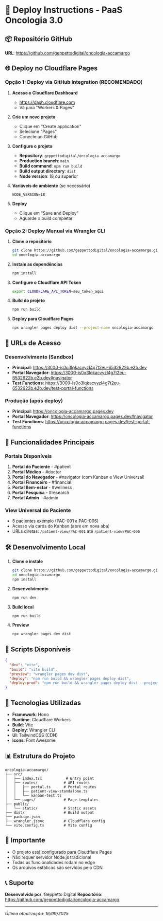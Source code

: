 # 🚀 Deploy Instructions - PaaS Oncologia 3.0

## 📦 Repositório GitHub
**URL**: https://github.com/geppettodigital/oncologia-accamargo

## 🌐 Deploy no Cloudflare Pages

### Opção 1: Deploy via GitHub Integration (RECOMENDADO)

1. **Acesse o Cloudflare Dashboard**
   - https://dash.cloudflare.com
   - Vá para "Workers & Pages"

2. **Crie um novo projeto**
   - Clique em "Create application"
   - Selecione "Pages"
   - Conecte ao GitHub

3. **Configure o projeto**
   - **Repository**: `geppettodigital/oncologia-accamargo`
   - **Production branch**: `main`
   - **Build command**: `npm run build`
   - **Build output directory**: `dist`
   - **Node version**: 18 ou superior

4. **Variáveis de ambiente** (se necessário)
   ```
   NODE_VERSION=18
   ```

5. **Deploy**
   - Clique em "Save and Deploy"
   - Aguarde o build completar

### Opção 2: Deploy Manual via Wrangler CLI

1. **Clone o repositório**
   ```bash
   git clone https://github.com/geppettodigital/oncologia-accamargo.git
   cd oncologia-accamargo
   ```

2. **Instale as dependências**
   ```bash
   npm install
   ```

3. **Configure o Cloudflare API Token**
   ```bash
   export CLOUDFLARE_API_TOKEN=seu_token_aqui
   ```

4. **Build do projeto**
   ```bash
   npm run build
   ```

5. **Deploy para Cloudflare Pages**
   ```bash
   npx wrangler pages deploy dist --project-name oncologia-accamargo
   ```

## 🔗 URLs de Acesso

### Desenvolvimento (Sandbox)
- **Principal**: https://3000-is0o3lqkacvyzl4g7t2eu-6532622b.e2b.dev
- **Portal Navegador**: https://3000-is0o3lqkacvyzl4g7t2eu-6532622b.e2b.dev#navigator
- **Test Functions**: https://3000-is0o3lqkacvyzl4g7t2eu-6532622b.e2b.dev/test-portal-functions

### Produção (após deploy)
- **Principal**: https://oncologia-accamargo.pages.dev
- **Portal Navegador**: https://oncologia-accamargo.pages.dev#navigator
- **Test Functions**: https://oncologia-accamargo.pages.dev/test-portal-functions

## 📱 Funcionalidades Principais

### Portais Disponíveis
1. **Portal do Paciente** - #patient
2. **Portal Médico** - #doctor
3. **Portal do Navegador** - #navigator (com Kanban e View Universal)
4. **Portal Financeiro** - #financial
5. **Portal Bem-estar** - #wellness
6. **Portal Pesquisa** - #research
7. **Portal Admin** - #admin

### View Universal do Paciente
- 6 pacientes exemplo (PAC-001 a PAC-006)
- Acesso via cards do Kanban (abre em nova aba)
- URLs diretas: `/patient-view/PAC-001` até `/patient-view/PAC-006`

## 🛠️ Desenvolvimento Local

1. **Clone e instale**
   ```bash
   git clone https://github.com/geppettodigital/oncologia-accamargo.git
   cd oncologia-accamargo
   npm install
   ```

2. **Desenvolvimento**
   ```bash
   npm run dev
   ```

3. **Build local**
   ```bash
   npm run build
   ```

4. **Preview**
   ```bash
   npx wrangler pages dev dist
   ```

## 📝 Scripts Disponíveis

```json
{
  "dev": "vite",
  "build": "vite build",
  "preview": "wrangler pages dev dist",
  "deploy": "npm run build && wrangler pages deploy dist",
  "deploy:prod": "npm run build && wrangler pages deploy dist --project-name oncologia-accamargo"
}
```

## 🔧 Tecnologias Utilizadas

- **Framework**: Hono
- **Runtime**: Cloudflare Workers
- **Build**: Vite
- **Deploy**: Wrangler CLI
- **UI**: TailwindCSS (CDN)
- **Icons**: Font Awesome

## 📊 Estrutura do Projeto

```
oncologia-accamargo/
├── src/
│   ├── index.tsx           # Entry point
│   ├── routes/            # API routes
│   │   ├── portal.ts      # Portal routes
│   │   ├── patient-view-standalone.ts
│   │   └── kanban-test.ts
│   └── pages/             # Page templates
├── public/
│   └── static/            # Static assets
├── dist/                  # Build output
├── package.json
├── wrangler.jsonc         # Cloudflare config
└── vite.config.ts         # Vite config
```

## 🚨 Importante

- O projeto está configurado para Cloudflare Pages
- Não requer servidor Node.js tradicional
- Todas as funcionalidades rodam no edge
- Os arquivos estáticos são servidos pelo CDN

## 📞 Suporte

**Desenvolvido por**: Geppetto Digital
**Repositório**: https://github.com/geppettodigital/oncologia-accamargo

---

*Última atualização: 16/09/2025*